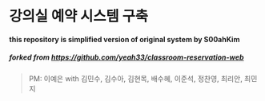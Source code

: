 # 강의실 예약 시스템 구축
#### this repository is simplified version of original system by S00ahKim

##### forked from https://github.com/yeah33/classroom-reservation-web

> PM: 이예은
with 김민수, 김수아, 김현목, 배수혜, 이준석, 정찬영, 최리안, 최민지